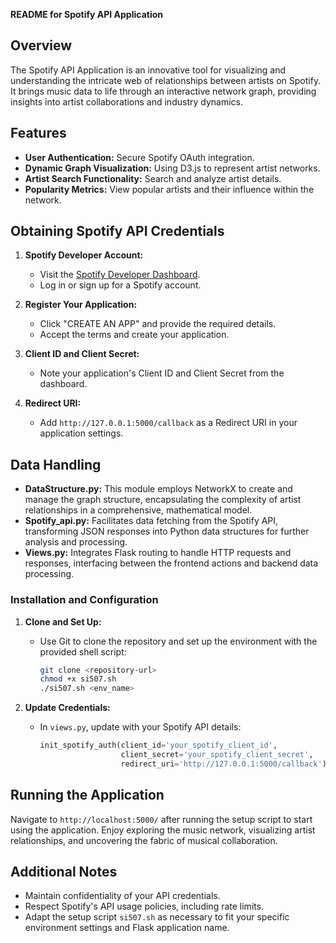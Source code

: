 **README for Spotify API Application**

## Overview

The Spotify API Application is an innovative tool for visualizing and understanding the intricate web of relationships between artists on Spotify. It brings music data to life through an interactive network graph, providing insights into artist collaborations and industry dynamics.

## Features

- **User Authentication:** Secure Spotify OAuth integration.
- **Dynamic Graph Visualization:** Using D3.js to represent artist networks.
- **Artist Search Functionality:** Search and analyze artist details.
- **Popularity Metrics:** View popular artists and their influence within the network.

## Obtaining Spotify API Credentials

1. **Spotify Developer Account:**
   - Visit the [Spotify Developer Dashboard](https://developer.spotify.com/dashboard/).
   - Log in or sign up for a Spotify account.

2. **Register Your Application:**
   - Click "CREATE AN APP" and provide the required details.
   - Accept the terms and create your application.

3. **Client ID and Client Secret:**
   - Note your application's Client ID and Client Secret from the dashboard.

4. **Redirect URI:**
   - Add `http://127.0.0.1:5000/callback` as a Redirect URI in your application settings.

## Data Handling

- **DataStructure.py:** This module employs NetworkX to create and manage the graph structure, encapsulating the complexity of artist relationships in a comprehensive, mathematical model.
- **Spotify_api.py:** Facilitates data fetching from the Spotify API, transforming JSON responses into Python data structures for further analysis and processing.
- **Views.py:** Integrates Flask routing to handle HTTP requests and responses, interfacing between the frontend actions and backend data processing.

### Installation and Configuration

1. **Clone and Set Up:**
   - Use Git to clone the repository and set up the environment with the provided shell script:
     ```bash
     git clone <repository-url>
     chmod +x si507.sh
     ./si507.sh <env_name>
     ```

2. **Update Credentials:**
   - In `views.py`, update with your Spotify API details:
     ```python
     init_spotify_auth(client_id='your_spotify_client_id',
                       client_secret='your_spotify_client_secret',
                       redirect_uri='http://127.0.0.1:5000/callback')
     ```

## Running the Application

Navigate to `http://localhost:5000/` after running the setup script to start using the application. Enjoy exploring the music network, visualizing artist relationships, and uncovering the fabric of musical collaboration.

## Additional Notes

- Maintain confidentiality of your API credentials.
- Respect Spotify's API usage policies, including rate limits.
- Adapt the setup script `si507.sh` as necessary to fit your specific environment settings and Flask application name.


